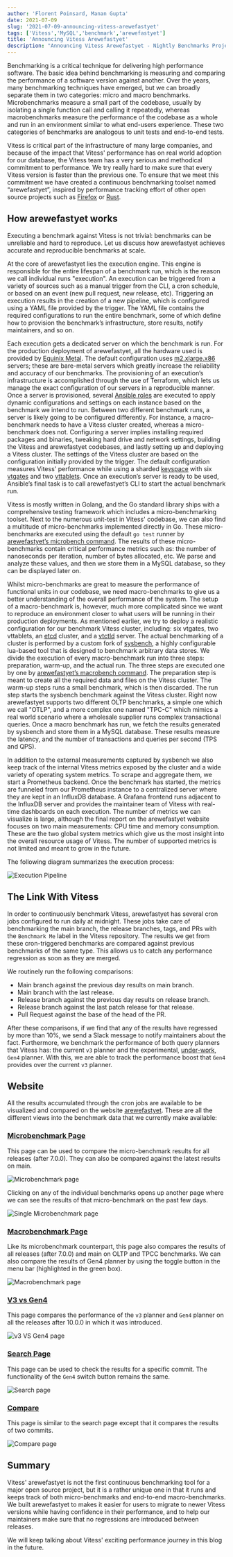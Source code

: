 ```yaml
---
author: 'Florent Poinsard, Manan Gupta'
date: 2021-07-09
slug: '2021-07-09-announcing-vitess-arewefastyet'
tags: ['Vitess','MySQL','benchmark','arewefastyet']
title: 'Announcing Vitess Arewefastyet'
description: "Announcing Vitess Arewefastyet - Nightly Benchmarks Project"
---
```


Benchmarking is a critical technique for delivering high performance software.
The basic idea behind benchmarking is measuring and comparing the performance of a software version against another.
Over the years, many benchmarking techniques have emerged, but we can broadly separate them in two categories: micro and macro benchmarks.
Microbenchmarks measure a small part of the codebase, usually by isolating a single function call and calling it repeatedly, whereas macrobenchmarks measure the performance of the codebase as a whole and run in an environment similar to what end-users experience.
These two categories of benchmarks are analogous to unit tests and end-to-end tests.

Vitess is critical part of the infrastructure of many large companies, and because of the impact that Vitess' performance has on real world adoption for our database, the Vitess team has a very serious and methodical commitment to performance.
We try really hard to make sure that every Vitess version is faster than the previous one.
To ensure that we meet this commitment we have created a continuous benchmarking toolset named “arewefastyet”, inspired by performance tracking effort of other open source projects such as [Firefox](https://arewefastyet.com/) or [Rust](https://arewefastyet.rs/).

## How arewefastyet works

Executing a benchmark against Vitess is not trivial: benchmarks can be unreliable and hard to reproduce. Let us discuss how arewefastyet achieves accurate and reproducible benchmarks at scale.

At the core of arewefastyet lies the execution engine.
This engine is responsible for the entire lifespan of a benchmark run, which is the reason we call individual runs "execution".
An execution can be triggered from a variety of sources such as a manual trigger from the CLI, a cron schedule, or based on an event (new pull request, new release, etc).
Triggering an execution results in the creation of a new pipeline, which is configured using a YAML file provided by the trigger.
The YAML file contains the required configurations to run the entire benchmark, some of which define how to provision the benchmark’s infrastructure, store results, notify maintainers, and so on.

Each execution gets a dedicated server on which the benchmark is run.
For the production deployment of arewefastyet, all the hardware used is provided by [Equinix Metal](https://metal.equinix.com).
The default configuration uses [m2.xlarge.x86](https://metal.equinix.com/developers/docs/servers/server-specs/#m2xlargex86) servers; these are bare-metal servers which greatly increase the reliability and accuracy of our benchmarks.
The provisioning of an execution’s infrastructure is accomplished through the use of Terraform, which lets us manage the exact configuration of our servers in a reproducible manner.
Once a server is provisioned, several [Ansible roles](https://docs.ansible.com/ansible/latest/user_guide/playbooks_reuse_roles.html) are executed to apply dynamic configurations and settings on each instance based on the benchmark we intend to run.
Between two different benchmark runs, a server is likely going to be configured differently. For instance, a macro-benchmark needs to have a Vitess cluster created, whereas a micro-benchmark does not.
Configuring a server implies installing required packages and binaries, tweaking hard drive and network settings, building the Vitess and arewefastyet codebases, and lastly setting up and deploying a Vitess cluster.
The settings of the Vitess cluster are based on the configuration initially provided by the trigger. The default configuration measures Vitess' performance while using a sharded [keyspace](https://vitess.io/docs/concepts/keyspace/) with six [vtgates](https://vitess.io/docs/concepts/vtgate/) and two [vttablets](https://vitess.io/docs/concepts/tablet/).
Once an execution’s server is ready to be used, Ansible’s final task is to call arewefastyet’s CLI to start the actual benchmark run.

Vitess is mostly written in Golang, and the Go standard library ships with a comprehensive testing framework which includes a micro-benchmarking toolset.
Next to the numerous unit-test in Vitess' codebase, we can also find a multitude of micro-benchmarks implemented directly in Go.
These micro-benchmarks are executed using the default `go test` runner by [arewefastyet’s microbench command](https://github.com/vitessio/arewefastyet/blob/master/docs/arewefastyet_microbench_run.md).
The results of these micro-benchmarks contain critical performance metrics such as: the number of nanoseconds per iteration, number of bytes allocated, etc.
We parse and analyze these values, and then we store them in a MySQL database, so they can be displayed later on. 

Whilst micro-benchmarks are great to measure the performance of functional units in our codebase, we need macro-benchmarks to give us a better understanding of the overall performance of the system.
The setup of a macro-benchmark is, however, much more complicated since we want to reproduce an environment closer to what users will be running in their production deployments.
As mentioned earlier, we try to deploy a realistic configuration for our benchmark Vitess cluster, including: six vtgates, two vttablets, an [etcd](https://etcd.io) cluster, and a [vtctld](https://vitess.io/docs/concepts/vtctld/) server.
The actual benchmarking of a cluster is performed by a custom fork of [sysbench](https://github.com/planetscale/sysbench), a highly configurable lua-based tool that is designed to benchmark arbitrary data stores. We divide the execution of every macro-benchmark run into three steps: preparation, warm-up, and the actual run. The three steps are executed one by one by [arewefastyet’s macrobench command](https://github.com/vitessio/arewefastyet/blob/master/docs/arewefastyet_macrobench_run.md).
The preparation step is meant to create all the required data and files on the Vitess cluster.
The warm-up steps runs a small benchmark, which is then discarded.
The run step starts the sysbench benchmark against the Vitess cluster. 
Right now arewefastyet supports two different OLTP benchmarks, a simple one which we call "OTLP", and a more complex one named "TPC-C" which mimics a real world scenario where a wholesale supplier runs complex transactional queries.
Once a macro benchmark has run, we fetch the results generated by sysbench and store them in a MySQL database.
These results measure the latency, and the number of transactions and queries per second (TPS and QPS).

In addition to the external measurements captured by sysbench we also keep track of the internal Vitess metrics exposed by the cluster and a wide variety of operating system metrics.
To scrape and aggregate them, we start a Prometheus backend.
Once the benchmark has started, the metrics are funneled from our Prometheus instance to a centralized server where they are kept in an InfluxDB database.
A Grafana frontend runs adjacent to the InfluxDB server and provides the maintainer team of Vitess with real-time dashboards on each execution.
The number of metrics we can visualize is large, although the final report on the arewefastyet website focuses on two main measurements: CPU time and memory consumption.
These are the two global system metrics which give us the most insight into the overall resource usage of Vitess.
The number of supported metrics is not limited and meant to grow in the future.

The following diagram summarizes the execution process:

<img src="/files/blog-arewefastyet/execution-pipeline.png" width="auto" height="auto" alt="Execution Pipeline" />

## The Link With Vitess

In order to continuously benchmark Vitess, arewefastyet has several cron jobs configured to run daily at midnight.
These jobs take care of benchmarking the main branch, the release branches, tags, and PRs with the `Benchmark Me` label in the Vitess repository.
The results we get from these cron-triggered benchmarks are compared against previous benchmarks of the same type.
This allows us to catch any performance regression as soon as they are merged.

We routinely run the following comparisons: 
 
  - Main branch against the previous day results on main branch.
  - Main branch with the last release.
  - Release branch against the previous day results on release branch.
  - Release branch against the last patch release for that release.
  - Pull Request against the base of the head of the PR.

After these comparisons, if we find that any of the results have regressed by more than 10%, we send a Slack message to notify maintainers about the fact.
Furthermore, we benchmark the performance of both query planners that Vitess has: the current `v3` planner and the experimental, [under-work](https://github.com/vitessio/vitess/issues/7280), `Gen4` planner.
With this, we are able to track the performance boost that `Gen4` provides over the current `v3` planner.

## Website

All the results accumulated through the cron jobs are available to be visualized and compared on the website [arewefastyet](https://benchmark.vitess.io/).
These are all the different views into the benchmark data that we currently make available: 

### [Microbenchmark Page](https://benchmark.vitess.io/microbench)
This page can be used to compare the micro-benchmark results for all releases (after 7.0.0).
They can also be compared against the latest results on main.

<img src="/files/blog-arewefastyet/microbench.png" width="auto" height="auto" alt="Microbenchmark page" />

Clicking on any of the individual benchmarks opens up another page where we can see the results of that micro-benchmark on the past few days.

<img src="/files/blog-arewefastyet/microbenchSingle.png" width="auto" height="auto" alt="Single Microbenchmark page" />

### [Macrobenchmark Page](https://benchmark.vitess.io/macrobench)
Like its microbenchmark counterpart, this page also compares the results of all releases (after 7.0.0) and main on OLTP and TPCC benchmarks.
We can also compare the results of Gen4 planner by using the toggle button in the menu bar (highlighted in the green box).

<img src="/files/blog-arewefastyet/macrobench.png" width="auto" height="auto" alt="Macrobenchmark page" />

### [V3 vs Gen4](https://benchmark.vitess.io/v3_VS_Gen4)
This page compares the performance of the `v3` planner and `Gen4` planner on all the releases after 10.0.0 in which it was introduced.

<img src="/files/blog-arewefastyet/v3VsGen4.png" width="auto" height="auto" alt="v3 VS Gen4 page" />

### [Search Page](https://benchmark.vitess.io/search)
This page can be used to check the results for a specific commit.
The functionality of the `Gen4` switch button remains the same.

<img src="/files/blog-arewefastyet/search.png" width="auto" height="auto" alt="Search page" />

### [Compare](https://benchmark.vitess.io/compare)
This page is similar to the search page except that it compares the results of two commits. 

<img src="/files/blog-arewefastyet/compare.png" width="auto" height="auto" alt="Compare page" />

## Summary

Vitess' arewefastyet is not the first continuous benchmarking tool for a major open source project, but it is a rather unique one in that it runs and keeps track of both micro-benchmarks and end-to-end macro-benchmarks.
We built arewefastyet to makes it easier for users to migrate to newer Vitess versions while having confidence in their performance, and to help our maintainers make sure that no regressions are introduced between releases. 

We will keep talking about Vitess' exciting performance journey in this blog in the future.
